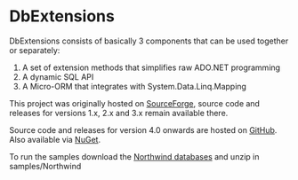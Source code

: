 DbExtensions
=============================================================================== 

DbExtensions consists of basically 3 components that can be used together 
or separately: 

1. A set of extension methods that simplifies raw ADO.NET programming
2. A dynamic SQL API
3. A Micro-ORM that integrates with System.Data.Linq.Mapping

This project was originally hosted on [SourceForge](https://sourceforge.net/projects/dbextensions/), source code and releases for
versions 1.x, 2.x and 3.x remain available there.

Source code and releases for version 4.0 onwards are hosted on 
[GitHub](https://github.com/maxtoroq/DbExtensions). Also available via [NuGet](http://www.nuget.org/packages/DbExtensions).

To run the samples download the [Northwind databases](https://github.com/downloads/maxtoroq/DbExtensions/Northwind.zip)
and unzip in samples/Northwind